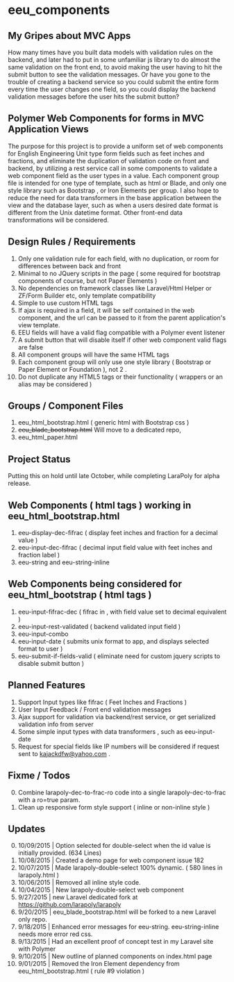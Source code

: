 # eeu_components

## My Gripes about MVC Apps

How many times have you built data models with validation rules on the backend, and later had to put in some unfamiliar js 
library to do almost the same validation on the front end, to avoid making the user having to hit the submit button to see the validation messages. Or 
have you gone to the trouble of creating a backend service so you could submit the entire form every time the user changes one
field, so you could display the backend validation messages before the user hits the submit button? 

## Polymer Web Components for forms in MVC Application Views 

The purpose for this project is to provide a uniform set of web components for English Engineering Unit type form fields such as feet
 inches and fractions, and eliminate the duplication of validation code on front and backend, by utilizing a rest 
 service call in some components to validate a web component field as the user types in a value. Each component group file 
 is intended for one type of template, such as html or Blade, and only one style library such as Bootstrap , or Iron Elements per 
 group. I also hope to reduce the need for data transformers in the base application between the view and the database layer, such 
 as when a users desired date format is different from the Unix datetime format. Other front-end data transformations will be 
 considered.
 
## Design Rules / Requirements
 1. Only one validation rule for each field, with no duplication, or room for differences between back and front
 2. Minimal to no JQuery scripts in the page ( some required for bootstrap components of course, but not Paper Elements )
 3. No dependencies on framework classes like Laravel/Html Helper or ZF/Form Builder etc, only template compatibility
 4. Simple to use custom HTML tags
 5. If ajax is required in a field, it will be self contained in the web component, and the url can be passed to it from
  the parent application's view template.
 6. EEU fields will have a valid flag compatible with a Polymer event listener
 7. A submit button that will disable itself if other web component valid flags are false
 8. All component groups will have the same HTML tags
 9. Each component group will only use one style library ( Bootstrap or Paper Element or Foundation ), not 2 .
 10. Do not duplicate any HTML5 tags or their functionality ( wrappers or an alias may be considered )
  
## Groups / Component Files
 1. eeu_html_bootstrap.html ( generic html with Bootstrap css )
 2. ~~eeu_blade_bootstrap.html~~ Will move to a dedicated repo, 
 3. eeu_html_paper.html 
 
## Project Status
 Putting this on hold until late October, while completing LaraPoly for alpha release.
 
## Web Components ( html tags ) working in eeu_html_bootstrap.html
 1. eeu-display-dec-fifrac ( display feet inches and fraction for a decimal value )
 2. eeu-input-dec-fifrac ( decimal input field value with feet inches and fraction label )
 3. eeu-string and eeu-string-inline
 
## Web Components being considered for eeu_html_bootstrap ( html tags )
 1. eeu-input-fifrac-dec ( fifrac in , with field value set to decimal equivalent ) 
 2. eeu-input-rest-validated ( backend validated input field )
 3. eeu-input-combo 
 4. eeu-input-date ( submits unix format to app, and displays selected format to user )
 5. eeu-submit-if-fields-valid ( eliminate need for custom jquery scripts to disable submit button )
 
## Planned Features

 1. Support Input types like fifrac ( Feet Inches and Fractions )
 2. User Input Feedback / Front end validation messages
 3. Ajax support for validation via backend/rest service, or get serialized validation info from server
 4. Some simple input types with data transformers , such as eeu-input-date
 5. Request for special fields like IP numbers will be considered if request sent to kajackdfw@yahoo.com .
 
## Fixme / Todos
 
 0. Combine larapoly-dec-to-frac-ro code into a single larapoly-dec-to-frac with a ro=true param.
 0. Clean up responsive form style support ( inline or non-inline style )
 
## Updates

 0. 10/09/2015 | Option selected for double-select when the id value is initially provided. (634 Lines)
 0. 10/08/2015 | Created a demo page for web component issue 182
 9. 10/07/2015 | Made larapoly-double-select 100% dynamic. ( 580 lines in larapoly.html ) 
 8. 10/06/2015 | Removed all inline style code. 
 7. 10/04/2015 | New larapoly-double-select web component 
 6. 9/27/2015 | new Laravel dedicated fork at https://github.com/larapoly/larapoly 
 5. 9/20/2015 | eeu_blade_bootstrap.html will be forked to a new Laravel only repo. 
 4. 9/18/2015 | Enhanced error messages for eeu-string. eeu-string-inline needs more error red css. 
 3. 9/13/2015 | Had an excellent proof of concept test in my Laravel site with Polymer 
 2. 9/10/2015 | New outline of planned components on index.html page 
 1. 9/01/2015 | Removed the Iron Element dependency from eeu_html_bootstrap.html ( rule #9 violation ) 